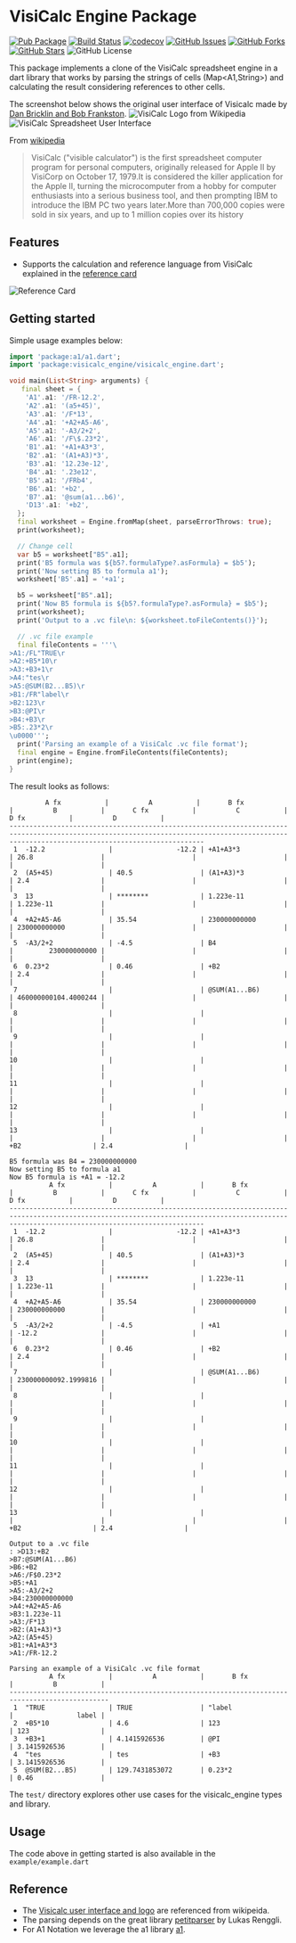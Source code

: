 # VisiCalc Engine Package
[![Pub Package](https://img.shields.io/pub/v/visicalc_engine.svg)](https://pub.dev/packages/visicalc_engine)
[![Build Status](https://github.com/sjhorn/visicalc_engine/actions/workflows/dart.yml/badge.svg?branch=main)](https://github.com/sjhorn/visicalc_engine/actions)
[![codecov](https://codecov.io/gh/sjhorn/visicalc_engine/graph/badge.svg?token=78WVGR0OHY)](https://codecov.io/gh/sjhorn/visicalc_engine)
[![GitHub Issues](https://img.shields.io/github/issues/sjhorn/visicalc_engine.svg)](https://github.com/sjhorn/visicalc_engine/issues)
[![GitHub Forks](https://img.shields.io/github/forks/sjhorn/visicalc_engine.svg)](https://github.com/sjhorn/visicalc_engine/network)
[![GitHub Stars](https://img.shields.io/github/stars/sjhorn/visicalc_engine.svg)](https://github.com/sjhorn/visicalc_engine/stargazers)
![GitHub License](https://img.shields.io/github/license/sjhorn/visicalc_engine)

This package implements a clone of the VisiCalc spreadsheet engine in a dart library that works by parsing the strings of cells (Map<A1,String>) and calculating the result considering references to other cells.

The screenshot below shows the original user interface of Visicalc made by [Dan Bricklin and Bob Frankston](https://danbricklin.com/visicalc.htm).
![VisiCalc Logo from Wikipedia](https://upload.wikimedia.org/wikipedia/commons/thumb/8/8f/Visicalc_logo.svg/320px-Visicalc_logo.svg.png)
![VisiCalc Spreadsheet User Interface](https://upload.wikimedia.org/wikipedia/commons/7/7a/Visicalc.png)

From [wikipedia](https://en.wikipedia.org/wiki/VisiCalc) 

> VisiCalc ("visible calculator") is the first spreadsheet computer program for personal computers, originally released for Apple II by VisiCorp on October 17, 1979.It is considered the killer application for the Apple II, turning the microcomputer from a hobby for computer enthusiasts into a serious business tool, and then prompting IBM to introduce the IBM PC two years later.More than 700,000 copies were sold in six years, and up to 1 million copies over its history


## Features

 - Supports the calculation and reference language from VisiCalc explained in the [reference card](https://www.bricklin.com/history/refcard1.htm)

 ![Reference Card](https://raw.github.com/sjhorn/visicalc_engine/main/assets/refcard.png)

## Getting started

Simple usage examples below:

```dart
import 'package:a1/a1.dart';
import 'package:visicalc_engine/visicalc_engine.dart';

void main(List<String> arguments) {
   final sheet = {
    'A1'.a1: '/FR-12.2',
    'A2'.a1: '(a5+45)',
    'A3'.a1: '/F*13',
    'A4'.a1: '+A2+A5-A6',
    'A5'.a1: '-A3/2+2',
    'A6'.a1: '/F\$.23*2',
    'B1'.a1: '+A1+A3*3',
    'B2'.a1: '(A1+A3)*3',
    'B3'.a1: '12.23e-12',
    'B4'.a1: '.23e12',
    'B5'.a1: '/FRb4',
    'B6'.a1: '+b2',
    'B7'.a1: '@sum(a1...b6)',
    'D13'.a1: '+b2',
  };
  final worksheet = Engine.fromMap(sheet, parseErrorThrows: true);
  print(worksheet);

  // Change cell
  var b5 = worksheet["B5".a1];
  print('B5 formula was ${b5?.formulaType?.asFormula} = $b5');
  print('Now setting B5 to formula a1');
  worksheet['B5'.a1] = '+a1';

  b5 = worksheet["B5".a1];
  print('Now B5 formula is ${b5?.formulaType?.asFormula} = $b5');
  print(worksheet);
  print('Output to a .vc file\n: ${worksheet.toFileContents()}');

  // .vc file example
  final fileContents = '''\
>A1:/FL"TRUE\r
>A2:+B5*10\r
>A3:+B3+1\r
>A4:"tes\r
>A5:@SUM(B2...B5)\r
>B1:/FR"label\r
>B2:123\r
>B3:@PI\r
>B4:+B3\r
>B5:.23*2\r
\u0000''';
  print('Parsing an example of a VisiCalc .vc file format');
  final engine = Engine.fromFileContents(fileContents);
  print(engine);
}
```

The result looks as follows:
```
         A fx           |          A           |       B fx           |          B           |       C fx           |          C           |       D fx           |          D           | 
---------------------------------------------------------------------------------------------------------------------------------------------------------------------------------------------
 1  -12.2                |                -12.2 | +A1+A3*3             | 26.8                 |                      |                      |                      |                      | 
 2  (A5+45)              | 40.5                 | (A1+A3)*3            | 2.4                  |                      |                      |                      |                      | 
 3  13                   | ********             | 1.223e-11            | 1.223e-11            |                      |                      |                      |                      | 
 4  +A2+A5-A6            | 35.54                | 230000000000         | 230000000000         |                      |                      |                      |                      | 
 5  -A3/2+2              | -4.5                 | B4                   |         230000000000 |                      |                      |                      |                      | 
 6  0.23*2               | 0.46                 | +B2                  | 2.4                  |                      |                      |                      |                      | 
 7                       |                      | @SUM(A1...B6)        | 460000000104.4000244 |                      |                      |                      |                      | 
 8                       |                      |                      |                      |                      |                      |                      |                      | 
 9                       |                      |                      |                      |                      |                      |                      |                      | 
10                       |                      |                      |                      |                      |                      |                      |                      | 
11                       |                      |                      |                      |                      |                      |                      |                      | 
12                       |                      |                      |                      |                      |                      |                      |                      | 
13                       |                      |                      |                      |                      |                      | +B2                  | 2.4                  | 

B5 formula was B4 = 230000000000
Now setting B5 to formula a1
Now B5 formula is +A1 = -12.2
          A fx           |          A           |       B fx           |          B           |       C fx           |          C           |       D fx           |          D           | 
---------------------------------------------------------------------------------------------------------------------------------------------------------------------------------------------
 1  -12.2                |                -12.2 | +A1+A3*3             | 26.8                 |                      |                      |                      |                      | 
 2  (A5+45)              | 40.5                 | (A1+A3)*3            | 2.4                  |                      |                      |                      |                      | 
 3  13                   | ********             | 1.223e-11            | 1.223e-11            |                      |                      |                      |                      | 
 4  +A2+A5-A6            | 35.54                | 230000000000         | 230000000000         |                      |                      |                      |                      | 
 5  -A3/2+2              | -4.5                 | +A1                  | -12.2                |                      |                      |                      |                      | 
 6  0.23*2               | 0.46                 | +B2                  | 2.4                  |                      |                      |                      |                      | 
 7                       |                      | @SUM(A1...B6)        | 230000000092.1999816 |                      |                      |                      |                      | 
 8                       |                      |                      |                      |                      |                      |                      |                      | 
 9                       |                      |                      |                      |                      |                      |                      |                      | 
10                       |                      |                      |                      |                      |                      |                      |                      | 
11                       |                      |                      |                      |                      |                      |                      |                      | 
12                       |                      |                      |                      |                      |                      |                      |                      | 
13                       |                      |                      |                      |                      |                      | +B2                  | 2.4                  | 

Output to a .vc file
: >D13:+B2
>B7:@SUM(A1...B6)
>B6:+B2
>A6:/F$0.23*2
>B5:+A1
>A5:-A3/2+2
>B4:230000000000
>A4:+A2+A5-A6
>B3:1.223e-11
>A3:/F*13
>B2:(A1+A3)*3
>A2:(A5+45)
>B1:+A1+A3*3
>A1:/FR-12.2

Parsing an example of a VisiCalc .vc file format
          A fx           |          A           |       B fx           |          B           | 
-----------------------------------------------------------------------------------------------
 1  "TRUE                | TRUE                 | "label               |                label | 
 2  +B5*10               | 4.6                  | 123                  | 123                  | 
 3  +B3+1                | 4.1415926536         | @PI                  | 3.1415926536         | 
 4  "tes                 | tes                  | +B3                  | 3.1415926536         | 
 5  @SUM(B2...B5)        | 129.7431853072       | 0.23*2               | 0.46                 | 
```


The `test/` directory explores other use cases for the visicalc_engine types and library.

## Usage

The code above in getting started is also available in the `example/example.dart`

## Reference

* The [Visicalc user interface and logo](https://en.wikipedia.org/wiki/VisiCalc) are referenced from wikipeida.
* The parsing depends on the great library [petitparser](https://pub.dev/packages/petitparser) by Lukas Renggli.
* For A1 Notation we leverage the a1 library [a1](https://pub.dev/packages/a1).